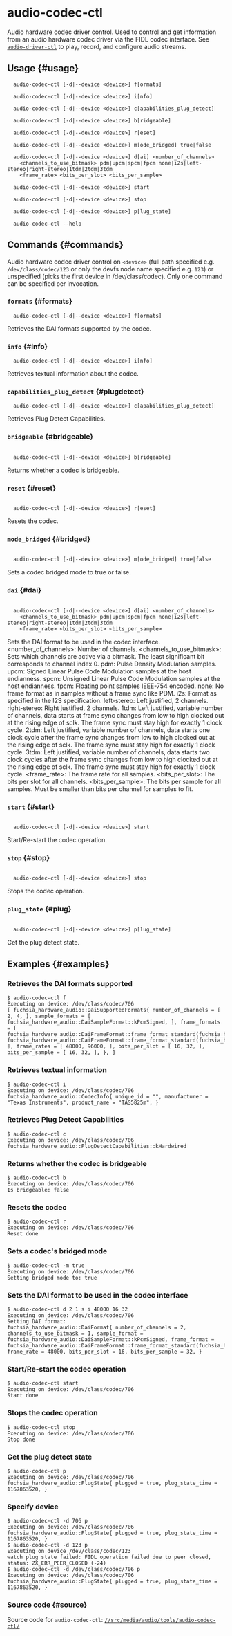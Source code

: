 <!--

// LINT.IfChange

-->

# audio-codec-ctl

Audio hardware codec driver control. Used to control and get information from an audio hardware
codec driver via the FIDL codec interface.
See [`audio-driver-ctl`](/docs/reference/tools/hardware/audio-driver-ctl.md)
to play, record, and configure audio streams.

## Usage {#usage}

```none
  audio-codec-ctl [-d|--device <device>] f[ormats]

  audio-codec-ctl [-d|--device <device>] i[nfo]

  audio-codec-ctl [-d|--device <device>] c[apabilities_plug_detect]

  audio-codec-ctl [-d|--device <device>] b[ridgeable]

  audio-codec-ctl [-d|--device <device>] r[eset]

  audio-codec-ctl [-d|--device <device>] m[ode_bridged] true|false

  audio-codec-ctl [-d|--device <device>] d[ai] <number_of_channels>
    <channels_to_use_bitmask> pdm|upcm|spcm|fpcm none|i2s|left-stereo|right-stereo|1tdm|2tdm|3tdm
    <frame_rate> <bits_per_slot> <bits_per_sample>

  audio-codec-ctl [-d|--device <device>] start

  audio-codec-ctl [-d|--device <device>] stop

  audio-codec-ctl [-d|--device <device>] p[lug_state]

  audio-codec-ctl --help
```

## Commands {#commands}

Audio hardware codec driver control on `<device>` (full path specified e.g. `/dev/class/codec/123` or
only the devfs node name specified e.g. `123`) or unspecified (picks the first device in
/dev/class/codec). Only one command can be specified per invocation.


### `formats` {#formats}

```none
  audio-codec-ctl [-d|--device <device>] f[ormats]
```

Retrieves the DAI formats supported by the codec.

### `info` {#info}

```none
  audio-codec-ctl [-d|--device <device>] i[nfo]
```

Retrieves textual information about the codec.

### `capabilities_plug_detect` {#plugdetect}

```none
  audio-codec-ctl [-d|--device <device>] c[apabilities_plug_detect]
```

Retrieves Plug Detect Capabilities.

### `bridgeable` {#bridgeable}

```none

  audio-codec-ctl [-d|--device <device>] b[ridgeable]
```

Returns whether a codec is bridgeable.

### `reset` {#reset}

```none

  audio-codec-ctl [-d|--device <device>] r[eset]
```

Resets the codec.

### `mode_bridged` {#bridged}

```none

  audio-codec-ctl [-d|--device <device>] m[ode_bridged] true|false
```

Sets a codec bridged mode to true or false.

### `dai` {#dai}

```none

  audio-codec-ctl [-d|--device <device>] d[ai] <number_of_channels>
    <channels_to_use_bitmask> pdm|upcm|spcm|fpcm none|i2s|left-stereo|right-stereo|1tdm|2tdm|3tdm
    <frame_rate> <bits_per_slot> <bits_per_sample>
```

Sets the DAI format to be used in the codec interface.
<number_of_channels>: Number of channels.
<channels_to_use_bitmask>: Sets which channels are active via a bitmask. The least significant
  bit corresponds to channel index 0.
pdm: Pulse Density Modulation samples.
upcm: Signed Linear Pulse Code Modulation samples at the host endianness.
spcm: Unsigned Linear Pulse Code Modulation samples at the host endianness.
fpcm: Floating point samples IEEE-754 encoded.
none: No frame format as in samples without a frame sync like PDM.
i2s: Format as specified in the I2S specification.
left-stereo: Left justified, 2 channels.
right-stereo: Right justified, 2 channels.
1tdm: Left justified, variable number of channels, data starts at frame sync changes from low to
  high clocked out at the rising edge of sclk. The frame sync must stay high for exactly 1
  clock cycle.
2tdm: Left justified, variable number of channels, data starts one clock cycle after the frame
  sync changes from low to high clocked out at the rising edge of sclk. The frame sync must
  stay high for exactly 1 clock cycle.
3tdm: Left justified, variable number of channels, data starts two clock cycles after the frame
  sync changes from low to high clocked out at the rising edge of sclk. The frame sync must
  stay high for exactly 1 clock cycle.
<frame_rate>: The frame rate for all samples.
<bits_per_slot>: The bits per slot for all channels.
<bits_per_sample>: The bits per sample for all samples.  Must be smaller than bits per channel
  for samples to fit.

### `start` {#start}

```none

  audio-codec-ctl [-d|--device <device>] start
```

Start/Re-start the codec operation.

### `stop` {#stop}

```none

  audio-codec-ctl [-d|--device <device>] stop
```

Stops the codec operation.

### `plug_state` {#plug}

```none

  audio-codec-ctl [-d|--device <device>] p[lug_state]
```

Get the plug detect state.

## Examples {#examples}

### Retrieves the DAI formats supported

```none
$ audio-codec-ctl f
Executing on device: /dev/class/codec/706
[ fuchsia_hardware_audio::DaiSupportedFormats{ number_of_channels = [ 2, 4, ], sample_formats = [ fuchsia_hardware_audio::DaiSampleFormat::kPcmSigned, ], frame_formats = [ fuchsia_hardware_audio::DaiFrameFormat::frame_format_standard(fuchsia_hardware_audio::DaiFrameFormatStandard::kI2S), fuchsia_hardware_audio::DaiFrameFormat::frame_format_standard(fuchsia_hardware_audio::DaiFrameFormatStandard::kTdm1), ], frame_rates = [ 48000, 96000, ], bits_per_slot = [ 16, 32, ], bits_per_sample = [ 16, 32, ], }, ]
```

### Retrieves textual information

```none
$ audio-codec-ctl i
Executing on device: /dev/class/codec/706
fuchsia_hardware_audio::CodecInfo{ unique_id = "", manufacturer = "Texas Instruments", product_name = "TAS5825m", }
```

### Retrieves Plug Detect Capabilities

```none
$ audio-codec-ctl c
Executing on device: /dev/class/codec/706
fuchsia_hardware_audio::PlugDetectCapabilities::kHardwired
```

### Returns whether the codec is bridgeable

```none
$ audio-codec-ctl b
Executing on device: /dev/class/codec/706
Is bridgeable: false
```

### Resets the codec

```none
$ audio-codec-ctl r
Executing on device: /dev/class/codec/706
Reset done
```

### Sets a codec's bridged mode

```none
$ audio-codec-ctl -m true
Executing on device: /dev/class/codec/706
Setting bridged mode to: true
```

### Sets the DAI format to be used in the codec interface

```none
$ audio-codec-ctl d 2 1 s i 48000 16 32
Executing on device: /dev/class/codec/706
Setting DAI format:
fuchsia_hardware_audio::DaiFormat{ number_of_channels = 2, channels_to_use_bitmask = 1, sample_format = fuchsia_hardware_audio::DaiSampleFormat::kPcmSigned, frame_format = fuchsia_hardware_audio::DaiFrameFormat::frame_format_standard(fuchsia_hardware_audio::DaiFrameFormatStandard::kI2S), frame_rate = 48000, bits_per_slot = 16, bits_per_sample = 32, }
```

### Start/Re-start the codec operation

```none
$ audio-codec-ctl start
Executing on device: /dev/class/codec/706
Start done
```

### Stops the codec operation

```none
$ audio-codec-ctl stop
Executing on device: /dev/class/codec/706
Stop done
```

### Get the plug detect state

```none
$ audio-codec-ctl p
Executing on device: /dev/class/codec/706
fuchsia_hardware_audio::PlugState{ plugged = true, plug_state_time = 1167863520, }
```

### Specify device

```none
$ audio-codec-ctl -d 706 p
Executing on device: /dev/class/codec/706
fuchsia_hardware_audio::PlugState{ plugged = true, plug_state_time = 1167863520, }
$ audio-codec-ctl -d 123 p
Executing on device /dev/class/codec/123
watch plug state failed: FIDL operation failed due to peer closed, status: ZX_ERR_PEER_CLOSED (-24)
$ audio-codec-ctl -d /dev/class/codec/706 p
Executing on device: /dev/class/codec/706
fuchsia_hardware_audio::PlugState{ plugged = true, plug_state_time = 1167863520, }
```

### Source code {#source}

Source code for `audio-codec-ctl`: [`//src/media/audio/tools/audio-codec-ctl/`][src]

[src]: https://cs.opensource.google/fuchsia/fuchsia/+/main:src/media/audio/tools/audio-codec-ctl/

<!--

// LINT.ThenChange(//src/media/audio/tools/audio-codec-ctl/main.cc)

-->
